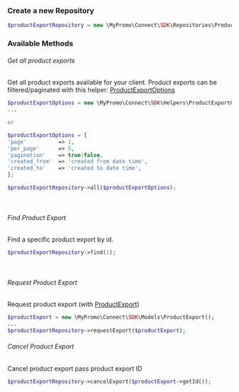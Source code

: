 ### Create a new Repository
```php
$productExportRepository = new \MyPromo\Connect\SDK\Repositories\Products\ProductExportRepository($client);
```

### Available Methods
###### Get all product exports
Get all product exports available for your client.
Product exports can be filtered/paginated with this helper: [ProductExportOptions][ProductExportOptions]
```php
$productExportOptions = new \MyPromo\Connect\SDK\Helpers\ProductExportOptions();
...

or

$productExportOptions = [
'page'          => 1,
'per_page'      => 5,
'pagination'    => true|false,
'created_from'  => 'created from date time',
'created_to'    => 'created to date time',
];

$productExportRepository->all($productExportOptions);
```
<br />

###### Find Product Export
Find a specific product export by id.
```php
$productExportRepository->find(1);
```
<br />

###### Request Product Export
Request product export (with [ProductExport][ProductExport])
```php
$productExport = new \MyPromo\Connect\SDK\Models\ProductExport();
...
$productExportRepository->requestExport($productExport);
```

###### Cancel Product Export
Cancel product export pass product export ID
```php
$productExportRepository->cancelExport($productExport->getId());
```

[ProductExportOptions]: ../Helpers/ProductExportOptions.md
[ProductExport]: ../Models/ProductExport.md